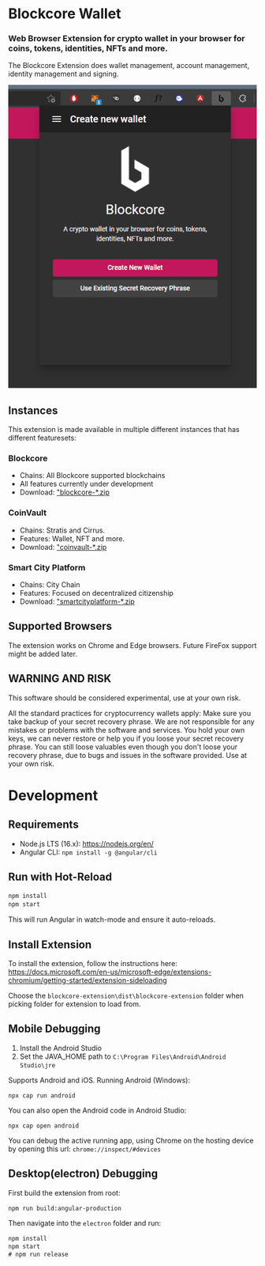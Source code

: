 # Blockcore Wallet

###  Web Browser Extension for crypto wallet in your browser for coins, tokens, identities, NFTs and more.

The Blockcore Extension does wallet management, account management, identity management and signing.

![](/doc/blockcore-extension-walkthrough.gif)

## Instances

This extension is made available in multiple different instances that has different featuresets:

### Blockcore

- Chains: All Blockcore supported blockchains
- All features currently under development
- Download: ["blockcore-*.zip](https://github.com/block-core/blockcore-extension/releases)

### CoinVault

- Chains: Stratis and Cirrus.
- Features: Wallet, NFT and more.
- Download: ["coinvault-*.zip](https://github.com/block-core/blockcore-extension/releases)

### Smart City Platform

- Chains: City Chain
- Features: Focused on decentralized citizenship
- Download: ["smartcityplatform-*.zip](https://github.com/block-core/blockcore-extension/releases)

## Supported Browsers

The extension works on Chrome and Edge browsers. Future FireFox support might be added later.

## WARNING AND RISK

This software should be considered experimental, use at your own risk.

All the standard practices for cryptocurrency wallets apply: Make sure you take backup of your secret recovery phrase. We are not responsible for any mistakes or problems with the software and services. You hold your own keys, we can never restore or help you if you loose your secret recovery phrase. You can still loose valuables even though you don't loose your recovery phrase, due to bugs and issues in the software provided. Use at your own risk.

# Development

## Requirements

- Node.js LTS (16.x): https://nodejs.org/en/
- Angular CLI: `npm install -g @angular/cli`

## Run with Hot-Reload

```sh
npm install
npm start
```

This will run Angular in watch-mode and ensure it auto-reloads.

## Install Extension

To install the extension, follow the instructions here: https://docs.microsoft.com/en-us/microsoft-edge/extensions-chromium/getting-started/extension-sideloading

Choose the `blockcore-extension\dist\blockcore-extension` folder when picking folder for extension to load from.

## Mobile Debugging

1. Install the Android Studio
2. Set the JAVA_HOME path to `C:\Program Files\Android\Android Studio\jre`

Supports Android and iOS. Running Android (Windows):

```
npx cap run android
```

You can also open the Android code in Android Studio:

```
npx cap open android
```

You can debug the active running app, using Chrome on the hosting device by opening this url: `chrome://inspect/#devices`

## Desktop(electron) Debugging

First build the extension from root:

```
npm run build:angular-production
```

Then navigate into the `electron` folder and run:

```
npm install
npm start
# npm run release
```
